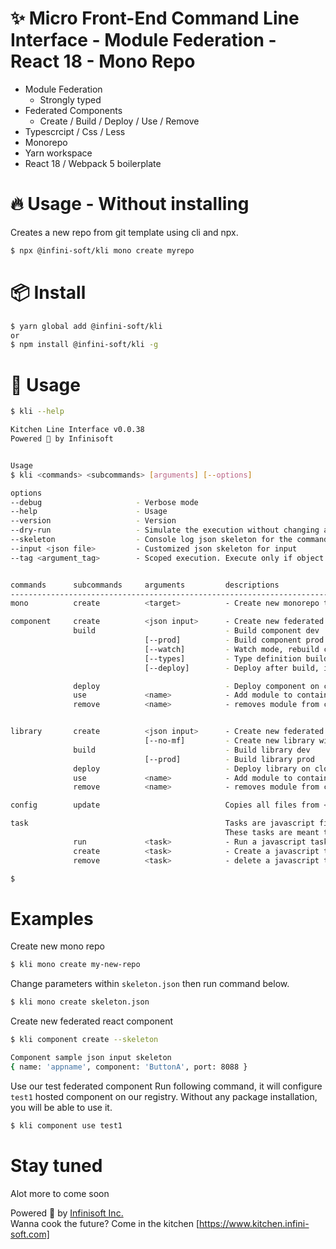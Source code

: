 # ✨ Micro Front-End Command Line Interface - Module Federation - React 18 - Mono Repo
- Module Federation
  - Strongly typed
- Federated Components
  - Create / Build / Deploy / Use / Remove 
- Typescrcipt / Css / Less
- Monorepo
- Yarn workspace
- React 18 / Webpack 5 boilerplate

# 🔥 Usage - Without installing
Creates a new repo from git template using cli and npx.

```bash
$ npx @infini-soft/kli mono create myrepo

```

# 📦 Install
```bash
$ yarn global add @infini-soft/kli
or
$ npm install @infini-soft/kli -g

```

# 🔨 Usage

```bash
$ kli --help

Kitchen Line Interface v0.0.38
Powered 🚀 by Infinisoft      


Usage
$ kli <commands> <subcommands> [arguments] [--options]

options
--debug                     - Verbose mode
--help                      - Usage
--version                   - Version
--dry-run                   - Simulate the execution without changing anything
--skeleton                  - Console log json skeleton for the command input
--input <json file>         - Customized json skeleton for input
--tag <argument_tag>        - Scoped execution. Execute only if object infinisoft.tag in package.json equals argument_tag


commands      subcommands     arguments         descriptions
-----------------------------------------------------------------------------------------------------
mono          create          <target>          - Create new monorepo to <target> folder.

component     create          <json input>      - Create new federated component
              build                             - Build component dev
                              [--prod]          - Build component prod
                              [--watch]         - Watch mode, rebuild code (without types)
                              [--types]         - Type definition build, can be combined with --watch mode
                              [--deploy]        - Deploy after build, if running in watch mode, deploys every build

              deploy                            - Deploy component on cloud (No build)
              use             <name>            - Add module to container
              remove          <name>            - removes module from container


library       create          <json input>      - Create new federated library
                              [--no-mf]         - Create new library without module federation
              build                             - Build library dev
                              [--prod]          - Build library prod
              deploy                            - Deploy library on cloud
              use             <name>            - Add module to container
              remove          <name>            - removes module from container

config        update                            Copies all files from <root>/dev/config into current folder.

task                                            Tasks are javascript files created under <root>/dev/tasks.
                                                These tasks are meant to be executed in batch by lerna in each package context.
              run             <task>            - Run a javascript task
              create          <task>            - Create a javascript task
              remove          <task>            - delete a javascript task

$
```

# Examples

Create new mono repo
```bash
$ kli mono create my-new-repo
```

Change parameters within `skeleton.json` then run command below.
```bash
$ kli mono create skeleton.json
```

Create new federated react component
```bash
$ kli component create --skeleton

Component sample json input skeleton
{ name: 'appname', component: 'ButtonA', port: 8088 }
```

Use our test federated component
Run following command, it will configure `test1` hosted component on our registry. Without any package installation, you will be able to use it.
```bash
$ kli component use test1
```

# Stay tuned
Alot more to come soon

Powered 🚀 by [Infinisoft Inc.](https://www.infini-soft.com)
<br>
Wanna cook the future? Come in the kitchen [https://www.kitchen.infini-soft.com]
